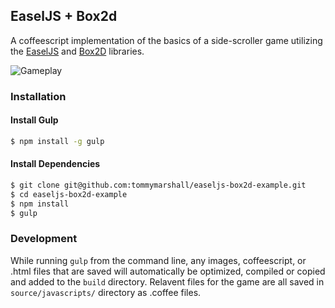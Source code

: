 ## EaselJS + Box2d
A coffeescript implementation of the basics of a side-scroller game utilizing the [EaselJS](www.createjs.com/#!/EaselJS) and [Box2D](https://code.google.com/p/box2dweb/) libraries.

![Gameplay](https://cloud.githubusercontent.com/assets/871454/3457199/51e2b25e-01f6-11e4-8625-1ebe3c36d200.png)

### Installation

#### Install Gulp
```bash
$ npm install -g gulp
```

#### Install Dependencies
```bash
$ git clone git@github.com:tommymarshall/easeljs-box2d-example.git
$ cd easeljs-box2d-example
$ npm install
$ gulp
```

### Development
While running `gulp` from the command line, any images, coffeescript, or .html files that are saved will automatically be optimized, compiled or copied and added to the `build` directory.
Relavent files for the game are all saved in `source/javascripts/` directory as .coffee files.